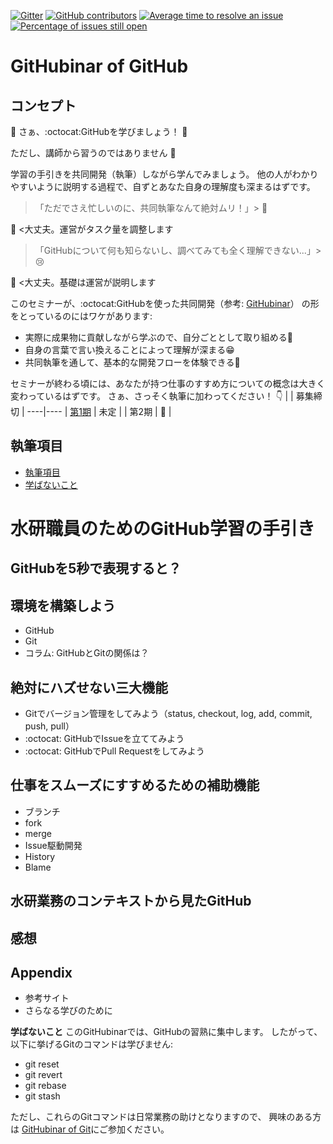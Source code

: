 [![Gitter](https://badges.gitter.im/fra-dev-ops-bu/community.svg)](https://gitter.im/fra-dev-ops-bu/community?utm_source=badge&utm_medium=badge&utm_campaign=pr-badge)
[![GitHub contributors](https://img.shields.io/github/contributors/fra-dev-ops-bu/githubinar_github.svg)](https://GitHub.com/fra-dev-ops-bu/githubinar_github/graphs/contributors/)
[![Average time to resolve an issue](http://isitmaintained.com/badge/resolution/fra-dev-ops-bu/githubinar_github.svg)](http://isitmaintained.com/project/fra-dev-ops-bu/githubinar_github "Average time to resolve an issue")
[![Percentage of issues still open](http://isitmaintained.com/badge/open/fra-dev-ops-bu/githubinar_github.svg)](http://isitmaintained.com/project/fra-dev-ops-bu/githubinar_github "Percentage of issues still open")


# GitHubinar of GitHub

## コンセプト
:tada: さぁ、:octocat:GitHubを学びましょう！ :tada:

ただし、講師から習うのではありません :no_good:

学習の手引きを共同開発（執筆）しながら学んでみましょう。
他の人がわかりやすいように説明する過程で、自ずとあなた自身の理解度も深まるはずです。


> 「ただでさえ忙しいのに、共同執筆なんて絶対ムリ！」> :exploding_head: 

:man_dancing: <大丈夫。運営がタスク量を調整します


> 「GitHubについて何も知らないし、調べてみても全く理解できない...」> :cry:

:man_dancing: <大丈夫。基礎は運営が説明します

このセミナーが、:octocat:GitHubを使った共同開発（参考: [GitHubinar](https://scrapbox.io/fra-dev-ops-bu/GitHubinar)）
の形をとっているのにはワケがあります:

- 実際に成果物に貢献しながら学ぶので、自分ごととして取り組める:slightly_smiling_face:
- 自身の言葉で言い換えることによって理解が深まる:grin:
- 共同執筆を通して、基本的な開発フローを体験できる:star_struck:

セミナーが終わる頃には、あなたが持つ仕事のすすめ方についての概念は大きく変わっているはずです。
さぁ、さっそく執筆に加わってください！ :point_down:
|  | 募集締切 |
----|---- 
| [第1期](https://github.com/fra-dev-ops-bu/githubinar_github/issues/6) | 未定 |
| 第2期 | :construction: |

<!-- START doctoc generated TOC please keep comment here to allow auto update -->
<!-- DON'T EDIT THIS SECTION, INSTEAD RE-RUN doctoc TO UPDATE -->
## 執筆項目

- [執筆項目](#%E5%9F%B7%E7%AD%86%E9%A0%85%E7%9B%AE)
- [学ばないこと](#%E5%AD%A6%E3%81%B0%E3%81%AA%E3%81%84%E3%81%93%E3%81%A8)

<!-- END doctoc generated TOC please keep comment here to allow auto update -->

# 水研職員のためのGitHub学習の手引き
## GitHubを5秒で表現すると？
## 環境を構築しよう
  - GitHub
  - Git
  - コラム: GitHubとGitの関係は？
## 絶対にハズせない三大機能
  - Gitでバージョン管理をしてみよう（status, checkout, log, add, commit, push, pull）
  - :octocat: GitHubでIssueを立ててみよう
  - :octocat: GitHubでPull Requestをしてみよう
## 仕事をスムーズにすすめるための補助機能
  - ブランチ
  - fork
  - merge
  - Issue駆動開発
  - History
  - Blame
## 水研業務のコンテキストから見たGitHub
## 感想
## Appendix
  - 参考サイト
  - さらなる学びのために

**学ばないこと**
このGitHubinarでは、GitHubの習熟に集中します。
したがって、以下に挙げるGitのコマンドは学びません:
- git reset
- git revert
- git rebase
- git stash

ただし、これらのGitコマンドは日常業務の助けとなりますので、
興味のある方は [GitHubinar of Git](https://github.com/fra-dev-ops-bu/githubinar_git)にご参加ください。
